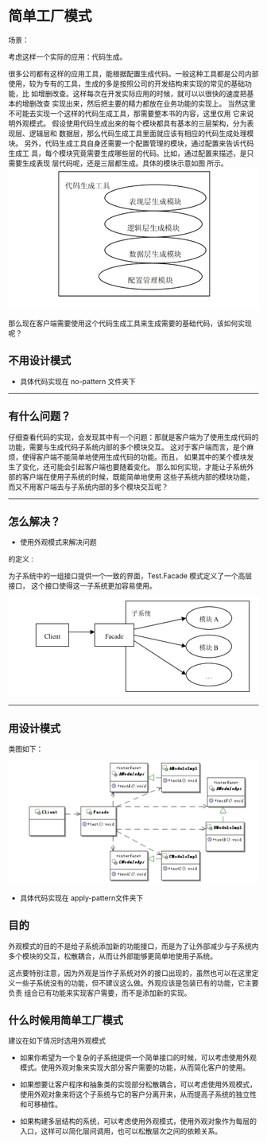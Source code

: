 # 简单工厂模式

场景：

考虑这样一个实际的应用：代码生成。

很多公司都有这样的应用工具，能根据配置生成代码。一般这种工具都是公司内部
使用，较为专有的工具，生成的多是按照公司的开发结构来实现的常见的基础功能，比
如增删改查。这样每次在开发实际应用的时候，就可以以很快的速度把基本的增删改查
实现出来，然后把主要的精力都放在业务功能的实现上。
当然这里不可能去实现一个这样的代码生成工具，那需要整本书的内容，这里仅用
它来说明外观模式。
假设使用代码生成出来的每个模块都具有基本的三层架构，分为表现层、逻辑层和
数据层，那么代码生成工具里面就应该有相应的代码生成处理模块。
另外，代码生成工具自身还需要一个配置管理的模块，通过配置来告诉代码生成工
具，每个模块究竟需要生成哪些层的代码。比如，通过配置来描述，是只需要生成表现
层代码呢，还是三层都生成。具体的模块示意如图 所示。
![](../images/外观模式代码生成.png)

那么现在客户端需要使用这个代码生成工具来生成需要的基础代码，该如何实现
呢？


## 不用设计模式
- 具体代码实现在 no-pattern 文件夹下
---
## 有什么问题？

仔细查看代码的实现，会发现其中有一个问题：那就是客户端为了使用生成代码的
功能，需要与生成代码子系统内部的多个模块交互。
这对于客户端而言，是个麻烦，使得客户端不能简单地使用生成代码的功能。而且，
如果其中的某个模块发生了变化，还可能会引起客户端也要随着变化。
那么如何实现，才能让子系统外部的客户端在使用子系统的时候，既能简单地使用
这些子系统内部的模块功能，而又不用客户端去与子系统内部的多个模块交互呢？

---

## 怎么解决？

- 使用外观模式来解决问题
 
 的定义 :
 
 为子系统中的一组接口提供一个一致的界面，Test.Facade 模式定义了一个高层接口，
 这个接口使得这一子系统更加容易使用。
 
![](../images/外观模式结构示意图.png)

 
---


## 用设计模式


类图如下：

![](../images/外观模式类图.png)

- 具体代码实现在 apply-pattern文件夹下


## 目的

外观模式的目的不是给子系统添加新的功能接口，而是为了让外部减少与子系统内
多个模块的交互，松散耦合，从而让外部能够更简单地使用子系统。


这点要特别注意，因为外观是当作子系统对外的接口出现的，虽然也可以在这里定
义一些子系统没有的功能，但不建议这么做。外观应该是包装已有的功能，它主要负责
组合已有功能来实现客户需要，而不是添加新的实现。

## 什么时候用简单工厂模式

建议在如下情况时选用外观模式

- 如果你希望为一个复杂的子系统提供一个简单接口的时候，可以考虑使用外观
  模式。使用外观对象来实现大部分客户需要的功能，从而简化客户的使用。

- 如果想要让客户程序和抽象类的实现部分松散耦合，可以考虑使用外观模式，
  使用外观对象来将这个子系统与它的客户分离开来，从而提高子系统的独立性
  和可移植性。
  
- 如果构建多层结构的系统，可以考虑使用外观模式，使用外观对象作为每层的
  入口，这样可以简化层间调用，也可以松散层次之间的依赖关系。